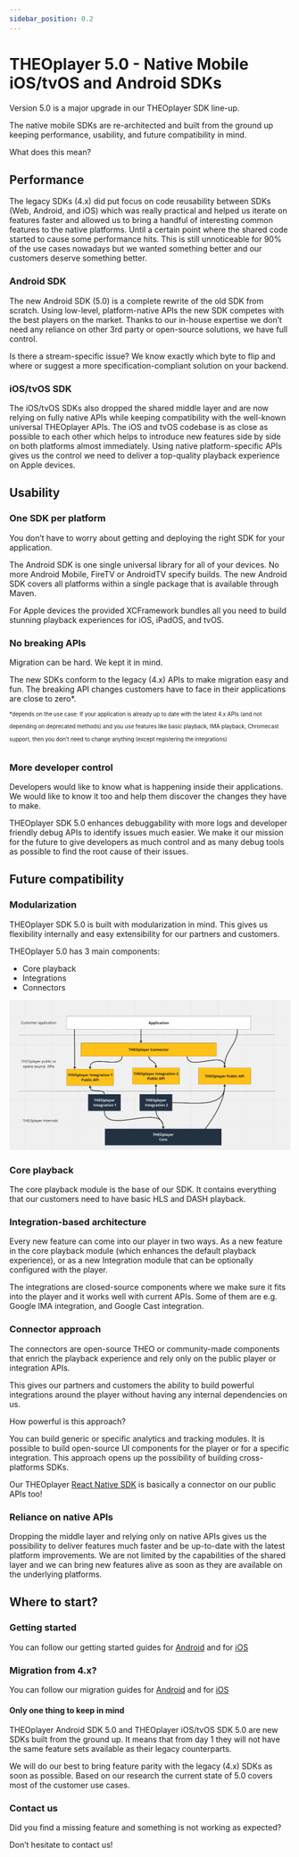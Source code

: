 ```yaml
---
sidebar_position: 0.2
---
```


# THEOplayer 5.0 - Native Mobile iOS/tvOS and Android SDKs

Version 5.0 is a major upgrade in our THEOplayer SDK line-up.

The native mobile SDKs are re-architected and built from the ground up keeping performance, usability, and future compatibility in mind.

What does this mean?

## Performance

The legacy SDKs (4.x) did put focus on code reusability between SDKs (Web, Android, and iOS) which was really practical and helped us iterate on features faster and allowed us to bring a handful of interesting common features to the native platforms. Until a certain point where the shared code started to cause some performance hits.
This is still unnoticeable for 90% of the use cases nowadays but we wanted something better and our customers deserve something better.

### Android SDK

The new Android SDK (5.0) is a complete rewrite of the old SDK from scratch. Using low-level, platform-native APIs the new SDK competes with the best players on the market.
Thanks to our in-house expertise we don’t need any reliance on other 3rd party or open-source solutions, we have full control.

Is there a stream-specific issue? We know exactly which byte to flip and where or suggest a more specification-compliant solution on your backend.

### iOS/tvOS SDK

The iOS/tvOS SDKs also dropped the shared middle layer and are now relying on fully native APIs while keeping compatibility with the well-known universal THEOplayer APIs.
The iOS and tvOS codebase is as close as possible to each other which helps to introduce new features side by side on both platforms almost immediately. Using native platform-specific APIs gives us the control we need to deliver a top-quality playback experience on Apple devices.

## Usability

### One SDK per platform

You don’t have to worry about getting and deploying the right SDK for your application.

The Android SDK is one single universal library for all of your devices. No more Android Mobile, FireTV or AndroidTV specify builds. The new Android SDK covers all platforms within a single package that is available through Maven.

For Apple devices the provided XCFramework bundles all you need to build stunning playback experiences for iOS, iPadOS, and tvOS.

### No breaking APIs

Migration can be hard. We kept it in mind.

The new SDKs conform to the legacy (4.x) APIs to make migration easy and fun. The breaking API changes customers have to face in their applications are close to zero\*.

<sup><sup>
\*depends on the use case:
If your application is already up to date with the latest 4.x APIs (and not depending on deprecated methods) and you use features like basic playback, IMA playback, Chromecast support, then you don’t need to change anything (except registering the integrations)
</sup></sup>

### More developer control

Developers would like to know what is happening inside their applications. We would like to know it too and help them discover the changes they have to make.

THEOplayer SDK 5.0 enhances debuggability with more logs and developer friendly debug APIs to identify issues much easier. We make it our mission for the future to give developers as much control and as many debug tools as possible to find the root cause of their issues.

## Future compatibility

### Modularization

THEOplayer SDK 5.0 is built with modularization in mind. This gives us flexibility internally and easy extensibility for our partners and customers.

THEOplayer 5.0 has 3 main components:

- Core playback
- Integrations
- Connectors

![](../../assets/img/theoplayer-5-architecture-00.png)

### Core playback

The core playback module is the base of our SDK. It contains everything that our customers need to have basic HLS and DASH playback.

### Integration-based architecture

Every new feature can come into our player in two ways. As a new feature in the core playback module (which enhances the default playback experience), or as a new Integration module that can be optionally configured with the player.

The integrations are closed-source components where we make sure it fits into the player and it works well with current APIs.
Some of them are e.g. Google IMA integration, and Google Cast integration.

### Connector approach

The connectors are open-source THEO or community-made components that enrich the playback experience and rely only on the public player or integration APIs.

This gives our partners and customers the ability to build powerful integrations around the player without having any internal dependencies on us.

How powerful is this approach?

You can build generic or specific analytics and tracking modules.
It is possible to build open-source UI components for the player or for a specific integration.
This approach opens up the possibility of building cross-platforms SDKs.

Our THEOplayer [React Native SDK](https://www.theoplayer.com/sdk/react-native) is basically a connector on our public APIs too!

### Reliance on native APIs

Dropping the middle layer and relying only on native APIs gives us the possibility to deliver features much faster and be up-to-date with the latest platform improvements. We are not limited by the capabilities of the shared layer and we can bring new features alive as soon as they are available on the underlying platforms.

## Where to start?

### Getting started

You can follow our getting started guides for [Android](./02-android/00-getting-started.md) and for [iOS](./03-ios/00-getting-started.md)

### Migration from 4.x?

You can follow our migration guides for [Android](./02-android/02-migration-from-4.x.md) and for [iOS](./03-ios/02-migration-from-4.x.md)

#### Only one thing to keep in mind

THEOplayer Android SDK 5.0 and THEOplayer iOS/tvOS SDK 5.0 are new SDKs built from the ground up. It means that from day 1 they will not have the same feature sets available as their legacy counterparts.

We will do our best to bring feature parity with the legacy (4.x) SDKs as soon as possible.
Based on our research the current state of 5.0 covers most of the customer use cases.

### Contact us

Did you find a missing feature and something is not working as expected?

Don’t hesitate to contact us!
